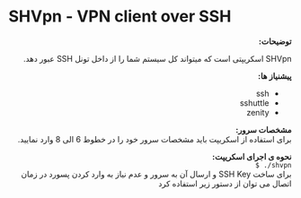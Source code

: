 # SHVpn - VPN client over SSH
<p align="right" dir="rtl"><strong>توضیحات:</strong><br />
<div align="right" dir="rtl">
SHVpn اسکریپتی است که میتواند کل سیستم شما را از داخل تونل SSH عبور دهد.
</div>
<p dir="rtl" align="right"><strong>پیشنیاز ها:</strong><br />
<ul dir="rtl">
<li>ssh</li>
<li>sshuttle</li>
<li>zenity</li>
</ul>
</p>
<p dir="rtl" align="right"><strong>مشخصات سرور:</strong><br />
برای استفاده از اسکریپت باید مشخصات سرور خود را در خطوط 6 الی 8 وارد نمایید.
</p>
<p dir="rtl" align="right"><strong>نحوه ی اجرای اسکریپت:</strong><br />
<code dir="ltr">$ ./shvpn </code><br />
برای ساخت SSH Key و ارسال آن به سرور و عدم نیاز به وارد کردن پسورد در زمان اتصال می توان از دستور زیر استفاده کرد<br />
<code dir="ltr'>$ ./shvpn --config</code>
</p>
